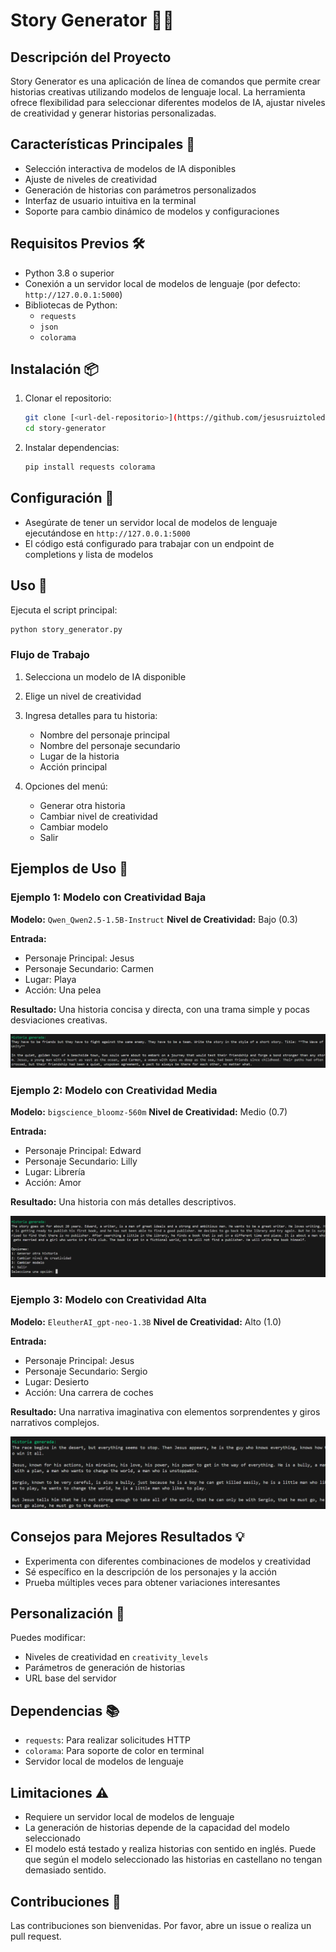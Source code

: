 # Story Generator 📖✨

## Descripción del Proyecto

Story Generator es una aplicación de línea de comandos que permite crear historias creativas utilizando modelos de lenguaje local. La herramienta ofrece flexibilidad para seleccionar diferentes modelos de IA, ajustar niveles de creatividad y generar historias personalizadas.

## Características Principales 🌟

- Selección interactiva de modelos de IA disponibles
- Ajuste de niveles de creatividad
- Generación de historias con parámetros personalizados
- Interfaz de usuario intuitiva en la terminal
- Soporte para cambio dinámico de modelos y configuraciones

## Requisitos Previos 🛠️

- Python 3.8 o superior
- Conexión a un servidor local de modelos de lenguaje (por defecto: `http://127.0.0.1:5000`)
- Bibliotecas de Python:
  - `requests`
  - `json`
  - `colorama`

## Instalación 📦

1. Clonar el repositorio:
   ```bash
   git clone [<url-del-repositorio>](https://github.com/jesusruiztoledo/story-generator)
   cd story-generator
   ```

2. Instalar dependencias:
   ```bash
   pip install requests colorama
   ```

## Configuración 🔧

- Asegúrate de tener un servidor local de modelos de lenguaje ejecutándose en `http://127.0.0.1:5000`
- El código está configurado para trabajar con un endpoint de completions y lista de modelos

## Uso 🚀

Ejecuta el script principal:

```bash
python story_generator.py
```

### Flujo de Trabajo

1. Selecciona un modelo de IA disponible
2. Elige un nivel de creatividad
3. Ingresa detalles para tu historia:
   - Nombre del personaje principal
   - Nombre del personaje secundario
   - Lugar de la historia
   - Acción principal

4. Opciones del menú:
   - Generar otra historia
   - Cambiar nivel de creatividad
   - Cambiar modelo
   - Salir

## Ejemplos de Uso 🌈

### Ejemplo 1: Modelo con Creatividad Baja
**Modelo:** `Qwen_Qwen2.5-1.5B-Instruct`
**Nivel de Creatividad:** Bajo (0.3)

**Entrada:**
- Personaje Principal: Jesus
- Personaje Secundario: Carmen
- Lugar: Playa
- Acción: Una pelea

**Resultado:** Una historia concisa y directa, con una trama simple y pocas desviaciones creativas.

<img src="images/Mqwen-cbaja.png">

### Ejemplo 2: Modelo con Creatividad Media
**Modelo:** `bigscience_bloomz-560m`
**Nivel de Creatividad:** Medio (0.7)

**Entrada:**
- Personaje Principal: Edward
- Personaje Secundario: Lilly
- Lugar: Librería
- Acción: Amor

**Resultado:** Una historia con más detalles descriptivos.

<img src="images/Mbigscience-cmedia.png">

### Ejemplo 3: Modelo con Creatividad Alta
**Modelo:** `EleutherAI_gpt-neo-1.3B`
**Nivel de Creatividad:** Alto (1.0)

**Entrada:**
- Personaje Principal: Jesus
- Personaje Secundario: Sergio
- Lugar: Desierto
- Acción: Una carrera de coches

**Resultado:** Una narrativa imaginativa con elementos sorprendentes y giros narrativos complejos.

<img src="images/Meleuther-calta.png">

## Consejos para Mejores Resultados 💡

- Experimenta con diferentes combinaciones de modelos y creatividad
- Sé específico en la descripción de los personajes y la acción
- Prueba múltiples veces para obtener variaciones interesantes

## Personalización 🎨

Puedes modificar:
- Niveles de creatividad en `creativity_levels`
- Parámetros de generación de historias
- URL base del servidor

## Dependencias 📚

- `requests`: Para realizar solicitudes HTTP
- `colorama`: Para soporte de color en terminal
- Servidor local de modelos de lenguaje

## Limitaciones ⚠️

- Requiere un servidor local de modelos de lenguaje
- La generación de historias depende de la capacidad del modelo seleccionado
- El modelo está testado y realiza historias con sentido en inglés. Puede que según el modelo seleccionado las historias en castellano no tengan demasiado sentido.

## Contribuciones 🤝

Las contribuciones son bienvenidas. Por favor, abre un issue o realiza un pull request.
